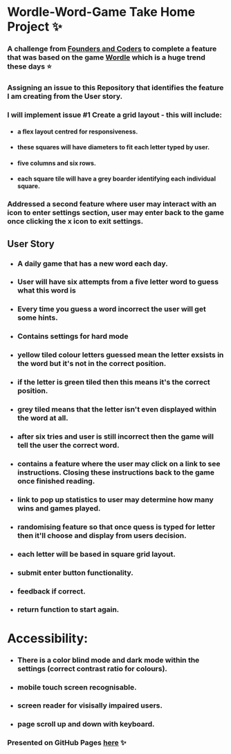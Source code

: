 # Wordle-Word-Game Take Home Project :sparkles:

### A challenge from [Founders and Coders](https://www.foundersandcoders.com/) to complete a feature that was based on the game [Wordle](https://www.powerlanguage.co.uk/wordle/) which is a huge trend these days :star:

### Assigning an issue to this Repository that identifies the feature I am creating from the User story. 

### I will implement issue #1 Create a grid layout - this will include:
- #### a flex layout centred for responsiveness.
- #### these squares will have diameters to fit each letter typed by user.
- #### five columns and six rows.
- #### each square tile will have a grey boarder identifying each individual square.

### Addressed a second feature where user may interact with an icon to enter settings section, user may enter back to the game once clicking the x icon to exit settings.

## User Story

- ### A daily game that has a new word each day.
- ### User will have six attempts from a five letter word to guess what this word is
- ### Every time you guess a word incorrect the user will get some hints.
- ### Contains settings for hard mode
- ### yellow tiled colour letters guessed mean the letter exsists in the word but it's not in the correct position.
- ### if the letter is green tiled then this means it's the correct position.
- ### grey tiled means that the letter isn't even displayed within the word at all.
- ### after six tries and user is still incorrect then the game will tell the user the correct word.
- ### contains a feature where the user may click on a link to see instructions. Closing these instructions back to the game once finished reading.
- ### link to pop up statistics to user may determine how many wins and games played.
- ### randomising feature so that once quess is typed for letter then it'll choose and display from users decision.
- ### each letter will be based in square grid layout.
- ### submit enter button functionality. 
- ### feedback if correct.
- ### return function to start again.

# Accessibility:

- ### There is a color blind mode and dark mode within the settings (correct contrast ratio for colours).
- ### mobile touch screen recognisable.
- ### screen reader for visisally impaired users.
- ### page scroll up and down with keyboard.

### Presented on GitHub Pages [here](https://pjsalter.github.io/Wordle-Word-Game) ✨
